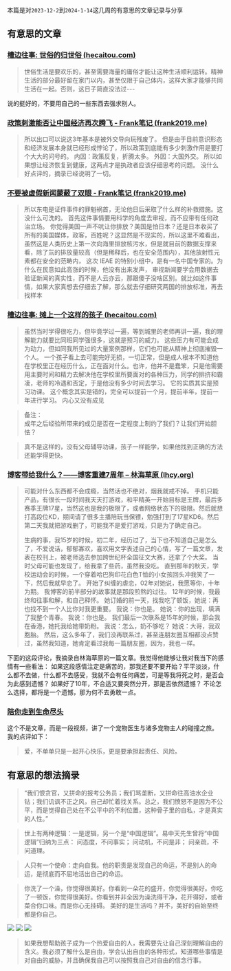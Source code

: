 本篇是对`2023-12-2`到`2024-1-14`这几周的有意思的文章记录与分享

## 有意思的文章
### [槽边往事: 世俗的归世俗 (hecaitou.com)](https://www.hecaitou.com/2023/12/The-secular-returns-to-the-secular.html)

> 世俗生活是要欢乐的，甚至需要海量的庸俗才能让这种生活顺利运转。精神生活的部分最好留在家门以内，甚至仅限于自己体内，这样大家才能够共同生活在一起。否则，这日子简直没法过---

说的挺好的，不要用自己的一些东西去强求别人。

### [政策刺激能否让中国经济再次腾飞 - Frank笔记 (frank2019.me)](https://frank2019.me/archives/1701636644742)

> 所以出口可以说这3年基本是被外交导向玩残废了。
> 但是由于目前意识形态和经济发展本身就已经形成悖论了，所以政策到底能有多少刺激作用是要打个大大的问号的。
> 内因：政策反复，折腾太多。
> 外因：大国外交。
> 所以如果想让经济恢复到健康，这两点才是执政者应该仔细思考的问题。
没什么好点评的，摘录已经说明了一切。

### [不要被虚假新闻蒙蔽了双眼 - Frank笔记 (frank2019.me)](https://frank2019.me/archives/1693797256900)

> 所以东电是证件事件的罪魁祸首，无论他日后采取了什么样的补救措施。这没什么可洗的。
> 首先这件事情要用科学的角度去审视，而不应带有任何政治立场。
> 你觉得美国一声不吭让你排放？美国是怕日本？还是日本收买了所有的美国媒体，政客，百姓呢？这显然是不现实的，所以这里不难看出，虽然这是人类历史上第一次向海里排放核污水，但是就目前的数据支撑来看，除了氚的排放量较高（但是稀释后，也在安全范围内），其他放射性元素都在安全的范畴内，
> 这次 IEAE 的特别小组中，是有一名中国专家的。为什么在民意如此高涨的时候，他没有出来发声，
> 审视新闻要学会用数据去验证新闻的真实性，而不是人云亦云，那跟傻子没啥区别。就比如这件事情，如果大家真想去仔细去了解，那么就去仔细研究两国的排放标准，再去找样本

### [槽边往事: 摊上一个这样的孩子 (hecaitou.com)](https://www.hecaitou.com/2023/12/having-such-a-.html)
> 虽然当时学得很吃力，但毕竟学过一遍，等到城里的老师再讲一遍，我的理解能力就要比同班同学强很多，这就是预习的威力。
> 这些压力有可能会成为动力，但如同我所见过的大量案例那样，它们也可能从精神上彻底摧毁一个人。
> 一个孩子看上去可能完好无损，一切正常，但是成人根本不知道他在学校里正在经历什么，正在面对什么。也许，他并不是蠢笨，只是他需要用主要时间和精力去解决他在学校里所要面对的各种压力，同学的排挤和霸凌，老师的冷遇和否定，于是他没有多少时间去学习。
> 它的实质其实是预习功课。
> 这个概念其实是错的，完全可以提前一个月，提前半年，提前一年进行学习。
> 内心又没有成见

> 备注：<br />成年之后经验所带来的成见是否在一定程度上制约了我们？让我们开始胆怯？

> 真不是这样的，没有父母辅导功课，孩子一样能学，如果他找到正确的方法还能学得更快。

### [博客带给我什么？——博客重建7周年 – 林海草原 (lhcy.org)](https://lhcy.org/archives/196.html)

> 可能对什么东西都不会成瘾，当然话也不绝对，烟我就戒不掉。
> 手机只能产品，有很长一段时间我天天打游戏，和平精英一开始目标是王牌，最后多赛季王牌17星，当然这也是我的极限了，或者网络状态下的极限。然后就想打高段位KD，期间请了很多主播陪玩当保镖，勉强打到了17星KD6。然后第二天我就把游戏删了，可能我不是爱打游戏，只是为了确定自己。
>
> 生病的事，我15岁的时候，初二年，经历过了，当下也不知道自己是怎么了，不爱说话，郁郁寡欢，喜欢用文字表述自己的心情，写了一篇文章，发表在校刊上，被老师选去参加跨世纪杯全国征文大赛，还拿了个大奖。
> 当时父母可能也发现了，给我拿了些药，虽然我没吃。
> 直到那年的秋天，学校运动会的时候，一个穿着哈巴狗印花白色T恤的小女孩回头冲我笑了一下，然后我就早恋了。
> 开始了纠缠的虐恋，02年对她说，我愿等你，十年为期。
> 我博客的前半部分的故事就是那段煎熬的过往。
> 12年的时候，我最终和往事和解，和自己释怀。
> 她订婚的前一天，找我吃了顿饭，她说：再也找不到一个人比你对我更重要。
> 我说：你也是。
> 她说：你的出现，填满了我整个青春。
> 我说：你也是。
> 我们最后一次联系是15年的时候，那会我在香港，她托我给她带奶粉。
> 我说：怎么，奶不够吃？
> 她说：大哥，我双胞胎。
> 然后，这么多年了，我们没再联系过，甚至连朋友圈互相都没点赞过，虽然我知道，她肯定看过我每一篇朋友圈，因为，我也一样。

下面的这段评论，我摘录自林海草原的一篇文章。我觉得他能够让我对我当下的感情有一些看法：
如果这段感情注定是痛苦的，那我还要不要开始？平平淡淡，什么都不去做，什么都不去感受，我就不会有任何痛苦，可是等我将死之时，是否会为此感到遗憾？
如果好了10年，不合适又要突然分开，那是否依然遗憾？
不论怎么选择，都将是一个遗憾，那为何不去勇敢一点。


### [陪你走到生命尽头](https://mp.weixin.qq.com/s/RCb-wO9Ec1OyR7OimKe-0w)
这个不是文章，而是一段视频，讲了一个宠物医生与诸多宠物主人的碰撞之旅。
我的点评如下：
> 爱，不单单只是一起开心快乐，更是要承担起责任、风险。


## 有意思的想法摘录
> “我们恨贪官，又拼命的报考公务员；我们骂垄断，又拼命往高油水企业钻；我们讥讽不正之风，自己却忙着找关系。总之，我们愤怒不是因为不公平，而是觉得自己处在不公平中的不利位置，这种骨子里的自私，才是真实的人性。”



> 世上有两种逻辑：一是逻辑，另一个是“中国逻辑”。易中天先生曾将“中国逻辑”归纳为三点：  问态度，不问事实； 问动机，不问是非； 问亲疏，不问道理。


> 人只有一个使命：走向自我。他的职责是发现自己的命运，不是别人的命运，是彻底而不屈地活出自己的命运。


> 你洗了一个澡，你觉得很美好。你看到一朵花的盛开，你觉得很美好。你吃了一顿饭，你觉得很美好。你看到并非全因为澡洗得干净，花开得好，或者菜合你口味。而是你心无挂碍。
> 美好的是生活吗？并不，美好的自始至终都是你自己。

![](https://s2.loli.net/2024/01/14/XFYSIlnpCfHb4wE.png)
![](https://s2.loli.net/2024/01/14/s59xHVvmjtKlDpE.png)
![](https://s2.loli.net/2024/01/14/iyJkR8XvsQpg3wU.png)


> 如果我想帮助孩子成为一个热爱自由的人，我需要先让自己深刻理解自由的含义。我必须了解什么是自由，学会认出自由的各种形式，知道哪些事情是对自由的威胁，并且确保我自己可以按照我自己对自由的信念行事。

<!-- ##{"timestamp":1705243910}## -->